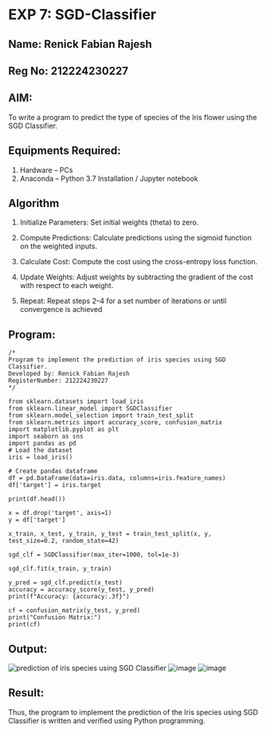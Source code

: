 # EXP 7: SGD-Classifier
## Name: Renick Fabian Rajesh
## Reg No: 212224230227
## AIM:
To write a program to predict the type of species of the Iris flower using the SGD Classifier.

## Equipments Required:
1. Hardware – PCs
2. Anaconda – Python 3.7 Installation / Jupyter notebook

## Algorithm
 1. Initialize Parameters: Set initial weights (theta) to zero.
    
 2. Compute Predictions: Calculate predictions using the sigmoid function on the
 weighted inputs.
 
 3. Calculate Cost: Compute the cost using the cross-entropy loss function.
 
 4. Update Weights: Adjust weights by subtracting the gradient of the cost with
 respect to each weight.
 
 5. Repeat: Repeat steps 2–4 for a set number of iterations or until convergence is
 achieved

## Program:
```
/*
Program to implement the prediction of iris species using SGD Classifier.
Developed by: Renick Fabian Rajesh
RegisterNumber: 212224230227
*/

from sklearn.datasets import load_iris
from sklearn.linear_model import SGDClassifier
from sklearn.model_selection import train_test_split
from sklearn.metrics import accuracy_score, confusion_matrix
import matplotlib.pyplot as plt
import seaborn as sns
import pandas as pd
# Load the dataset
iris = load_iris()

# Create pandas dataframe
df = pd.DataFrame(data=iris.data, columns=iris.feature_names)
df['target'] = iris.target

print(df.head())

x = df.drop('target', axis=1)
y = df['target']

x_train, x_test, y_train, y_test = train_test_split(x, y, test_size=0.2, random_state=42)

sgd_clf = SGDClassifier(max_iter=1000, tol=1e-3)

sgd_clf.fit(x_train, y_train)

y_pred = sgd_clf.predict(x_test)
accuracy = accuracy_score(y_test, y_pred)
print(f"Accuracy: {accuracy:.3f}")

cf = confusion_matrix(y_test, y_pred)
print("Confusion Matrix:")
print(cf)

```

## Output:
![prediction of iris species using SGD Classifier](sam.png)
![image](https://github.com/user-attachments/assets/dcb52b71-63c1-4fed-b29a-5a59d1707b71)
![image](https://github.com/user-attachments/assets/c0084d45-e178-4dde-ac0c-9e400239c5c3)


## Result:
Thus, the program to implement the prediction of the Iris species using SGD Classifier is written and verified using Python programming.
